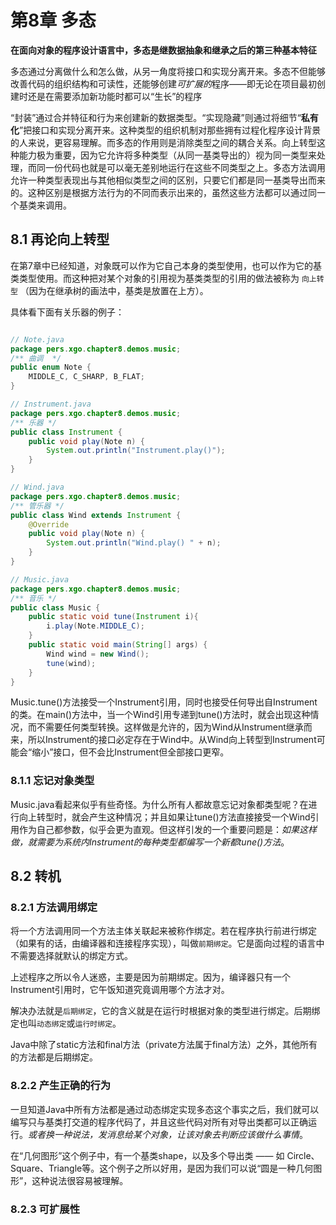 # 第8章 多态

**在面向对象的程序设计语言中，多态是继数据抽象和继承之后的第三种基本特征**

多态通过分离做什么和怎么做，从另一角度将接口和实现分离开来。多态不但能够改善代码的组织结构和可读性，还能够创建*可扩展的*程序——即无论在项目最初创建时还是在需要添加新功能时都可以“生长”的程序

“封装”通过合并特征和行为来创建新的数据类型。“实现隐藏”则通过将细节“**私有化**”把接口和实现分离开来。这种类型的组织机制对那些拥有过程化程序设计背景的人来说，更容易理解。而多态的作用则是消除类型之间的耦合关系。向上转型这种能力极为重要，因为它允许将多种类型（从同一基类导出的）视为同一类型来处理，而同一份代码也就是可以毫无差别地运行在这些不同类型之上。多态方法调用允许一种类型表现出与其他相似类型之间的区别，只要它们都是同一基类导出而来的。这种区别是根据方法行为的不同而表示出来的，虽然这些方法都可以通过同一个基类来调用。

## 8.1 再论向上转型

在第7章中已经知道，对象既可以作为它自己本身的类型使用，也可以作为它的基类类型使用。而这种把对某个对象的引用视为基类类型的引用的做法被称为 `向上转型` （因为在继承树的画法中，基类是放置在上方）。

具体看下面有关乐器的例子：

```java

// Note.java
package pers.xgo.chapter8.demos.music;
/** 曲调  */
public enum Note {
    MIDDLE_C, C_SHARP, B_FLAT;
}

// Instrument.java
package pers.xgo.chapter8.demos.music;
/** 乐器 */
public class Instrument {
    public void play(Note n) {
        System.out.println("Instrument.play()");
    }
}

// Wind.java
package pers.xgo.chapter8.demos.music;
/** 管乐器 */
public class Wind extends Instrument {
    @Override
    public void play(Note n) {
        System.out.println("Wind.play() " + n);
    }
}

// Music.java
package pers.xgo.chapter8.demos.music;
/** 音乐 */
public class Music {
    public static void tune(Instrument i){
        i.play(Note.MIDDLE_C);
    }
    public static void main(String[] args) {
        Wind wind = new Wind();
        tune(wind);
    }
}
```

Music.tune()方法接受一个Instrument引用，同时也接受任何导出自Instrument的类。在main()方法中，当一个Wind引用专递到tune()方法时，就会出现这种情况，而不需要任何类型转换。这样做是允许的，因为Wind从Instrument继承而来，所以Instrument的接口必定存在于Wind中。从Wind向上转型到Instrument可能会“缩小”接口，但不会比Instrument但全部接口更窄。

### 8.1.1 忘记对象类型

Music.java看起来似乎有些奇怪。为什么所有人都故意忘记对象都类型呢？在进行向上转型时，就会产生这种情况；并且如果让tune()方法直接接受一个Wind引用作为自己都参数，似乎会更为直观。但这样引发的一个重要问题是：*如果这样做，就需要为系统内Instrument的每种类型都编写一个新都tune()方法*。

## 8.2 转机

### 8.2.1 方法调用绑定

将一个方法调用同一个方法主体关联起来被称作绑定。若在程序执行前进行绑定（如果有的话，由编译器和连接程序实现），叫做`前期绑定`。它是面向过程的语言中不需要选择就默认的绑定方式。

上述程序之所以令人迷惑，主要是因为前期绑定。因为，编译器只有一个Instrument引用时，它午饭知道究竟调用哪个方法才对。

解决办法就是`后期绑定`，它的含义就是在运行时根据对象的类型进行绑定。后期绑定也叫`动态绑定`或`运行时绑定`。

Java中除了static方法和final方法（private方法属于final方法）之外，其他所有的方法都是后期绑定。

### 8.2.2 产生正确的行为

一旦知道Java中所有方法都是通过动态绑定实现多态这个事实之后，我们就可以编写只与基类打交道的程序代码了，并且这些代码对所有对导出类都可以正确运行。*或者换一种说法，发消息给某个对象，让该对象去判断应该做什么事情*。

在“几何图形”这个例子中，有一个基类shape，以及多个导出类 —— 如 Circle、Square、Triangle等。这个例子之所以好用，是因为我们可以说“圆是一种几何图形”，这种说法很容易被理解。

### 8.2.3 可扩展性